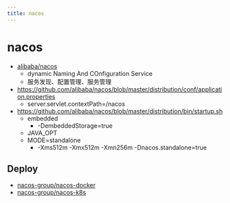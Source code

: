 ```yaml
---
title: nacos
---
```


# nacos

- [alibaba/nacos](https://github.com/alibaba/nacos)
  - dynamic Naming And COnfiguration Service
  - 服务发现、配置管理、服务管理
- https://github.com/alibaba/nacos/blob/master/distribution/conf/application.properties
  - server.servlet.contextPath=/nacos
- https://github.com/alibaba/nacos/blob/master/distribution/bin/startup.sh
  - embedded
    - -DembeddedStorage=true
  - JAVA_OPT
  - MODE=standalone
    - -Xms512m -Xmx512m -Xmn256m -Dnacos.standalone=true

## Deploy

- [nacos-group/nacos-docker](https://github.com/nacos-group/nacos-docker)
- [nacos-group/nacos-k8s](https://github.com/nacos-group/nacos-k8s)

